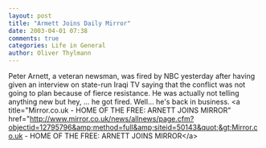 ```yaml
---
layout: post
title: "Armett Joins Daily Mirror"
date: 2003-04-01 07:38
comments: true
categories: Life in General
author: Oliver Thylmann
---
```



Peter Arnett, a veteran newsman, was fired by NBC yesterday after having given an interview on state-run Iraqi TV saying that the conflict was not going to plan because of fierce resistance. He was actually not telling anything new but hey, ... he got fired. Well... he's back in business. &lt;a title=&quot;Mirror.co.uk - HOME OF THE FREE: ARNETT JOINS MIRROR&quot; href=&quot;http://www.mirror.co.uk/news/allnews/page.cfm?objectid=12795796&amp;method=full&amp;siteid=50143&quot;&gt;Mirror.co.uk - HOME OF THE FREE: ARNETT JOINS MIRROR&lt;/a&gt;


